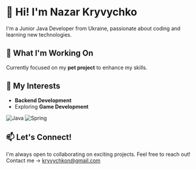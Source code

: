 # 👋 Hi! I'm Nazar Kryvychko

I'm a Junior Java Developer from Ukraine, passionate about coding and learning new technologies.

## 🚀 What I'm Working On
Currently focused on my **pet project** to enhance my skills.

## 🌟 My Interests
- **Backend Development**
- Exploring **Game Development**

![Java](https://img.shields.io/badge/Java-ED8B00?style=flat-square&logo=java&logoColor=white)
![Spring](https://img.shields.io/badge/Spring-6DB33F?style=flat-square&logo=spring&logoColor=white)

## 📫 Let's Connect!
I'm always open to collaborating on exciting projects. Feel free to reach out! Contact me -> kryvychkon@gmail.com



